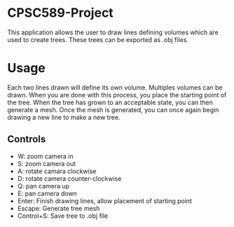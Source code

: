 # CPSC589-Project

This application allows the user to draw lines defining volumes which are used to create trees.
These trees can be exported as .obj files.

Usage
==============
Each two lines drawn will define its own volume. Multiples volumes can be drawn.
When you are done with this process, you place the starting point of the tree.
When the tree has grown to an acceptable state, you can then generate a mesh.
Once the mesh is generated, you can once again begin drawing a new line to make a new tree.

Controls
--------------

 - W: zoom camera in
 - S: zoom camera out
 - A: rotate camara clockwise
 - D: rotate camera counter-clockwise
 - Q: pan camera up
 - E: pan camera down
 - Enter: Finish drawing lines, allow placement of starting point
 - Escape: Generate tree mesh
 - Control+S: Save tree to .obj file
